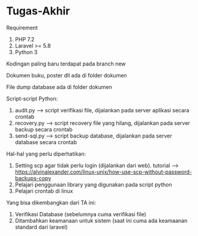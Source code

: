 # Tugas-Akhir

Requirement
1. PHP 7.2
2. Laravel >= 5.8
3. Python 3

Kodingan paling baru terdapat pada branch new

Dokumen buku, poster dll ada di folder dokumen

File dump database ada di folder dokumen




Script-script Python:
1. audit.py --> script verifikasi file, dijalankan pada server aplikasi secara crontab
2. recovery.py --> script recovery file yang hilang, dijalankan pada server backup secara crontab
3. send-sql.py --> script backup database, dijalankan pada server database secara crontab


Hal-hal yang perlu diperhatikan:
1. Setting scp agar tidak perlu login (dijalankan dari web). tutorial --> https://alvinalexander.com/linux-unix/how-use-scp-without-password-backups-copy
2. Pelajari penggunaan library yang digunakan pada script python
3. Pelajari crontab di linux



Yang bisa dikembangkan dari TA ini:
1. Verifikasi Database (sebelumnya cuma verifikasi file)
2. Ditambahkan keamanaan untuk sistem (saat ini cuma ada keamaanan standard dari laravel)
